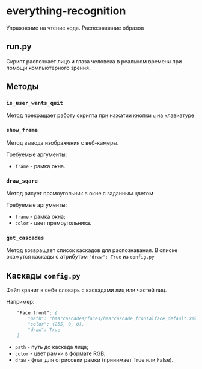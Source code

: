 # everything-recognition
Упражнение на чтение кода. Распознавание образов

## run.py

Скрипт распознает лицо и глаза человека в реальном времени при помощи компьютерного зрения.

## Методы

### `is_user_wants_quit`

Метод прекращает работу скрипта при нажатии кнопки `q` на клавиатуре

### `show_frame`

Метод вывода изображения с веб-камеры.

Требуемые аргументы:
- `frame` - рамка окна.

### `draw_sqare`

Метод рисует прямоугольник в окне с заданным цветом

Требуемые аргументы:
- `frame` - рамка окна;
- `color` - цвет прямоугольника.

### `get_cascades`

Метод возвращает список каскадов для распознавания. В списке окажутся каскады с атрибутом `"draw": True` из `config.py`

## Каскады `config.py` 

Файл хранит в себе словарь с каскадами лиц или частей лиц.

Например:

```p
    "Face front": {
        "path": "haarcascades/faces/haarcascade_frontalface_default.xml",
        "color": (255, 0, 0),
        "draw": True
    }
```

- `path` - путь до каскада лица;
- `color` - цвет рамки в формате RGB;
- `draw` - флаг для отрисовки рамки (принимает True или False).
